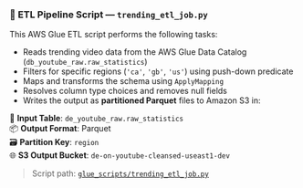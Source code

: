 ### 🔄 ETL Pipeline Script — `trending_etl_job.py`

This AWS Glue ETL script performs the following tasks:
- Reads trending video data from the AWS Glue Data Catalog (`db_youtube_raw.raw_statistics`)
- Filters for specific regions (`'ca'`, `'gb'`, `'us'`) using push-down predicate
- Maps and transforms the schema using `ApplyMapping`
- Resolves column type choices and removes null fields
- Writes the output as **partitioned Parquet** files to Amazon S3 in:



📁 **Input Table**: `de_youtube_raw.raw_statistics`  
📦 **Output Format**: Parquet  
🗃️ **Partition Key**: `region`  
🌐 **S3 Output Bucket**: `de-on-youtube-cleansed-useast1-dev`

> Script path: [`glue_scripts/trending_etl_job.py`](glue_scripts/trending_etl_job.py)
